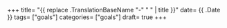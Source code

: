 +++
title= "{{ replace .TranslationBaseName "-" " " | title }}"
date= {{ .Date }}
tags= ["goals"]
categories= ["goals"]
draft= true
+++